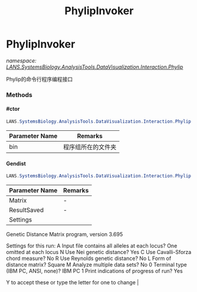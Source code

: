 ﻿---
title: PhylipInvoker
---

# PhylipInvoker
_namespace: [LANS.SystemsBiology.AnalysisTools.DataVisualization.Interaction.Phylip](N-LANS.SystemsBiology.AnalysisTools.DataVisualization.Interaction.Phylip.html)_

Phylip的命令行程序编程接口

### Methods

#### #ctor
```csharp
LANS.SystemsBiology.AnalysisTools.DataVisualization.Interaction.Phylip.PhylipInvoker.#ctor(System.String)
```


|Parameter Name|Remarks|
|--------------|-------|
|bin|程序组所在的文件夹|


#### Gendist
```csharp
LANS.SystemsBiology.AnalysisTools.DataVisualization.Interaction.Phylip.PhylipInvoker.Gendist(LANS.SystemsBiology.AnalysisTools.DataVisualization.Interaction.Phylip.MatrixFile.MatrixFile,System.String,System.String)
```


|Parameter Name|Remarks|
|--------------|-------|
|Matrix|-|
|ResultSaved|-|
|Settings|
 Genetic Distance Matrix program, version 3.695

 Settings for this run:
   A   Input file contains all alleles at each locus?  One omitted at each locus
   N                        Use Nei genetic distance?  Yes
   C                Use Cavalli-Sforza chord measure?  No
   R                   Use Reynolds genetic distance?  No
   L                         Form of distance matrix?  Square
   M                      Analyze multiple data sets?  No
   0              Terminal type (IBM PC, ANSI, none)?  IBM PC
   1            Print indications of progress of run?  Yes

   Y to accept these or type the letter for one to change
 |





